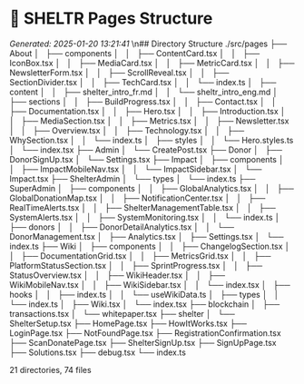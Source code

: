 # 🌳 SHELTR Pages Structure
*Generated: 2025-01-20 13:21:41*
\n## Directory Structure
./src/pages
├── About
│   ├── components
│   │   ├── ContentCard.tsx
│   │   ├── IconBox.tsx
│   │   ├── MediaCard.tsx
│   │   ├── MetricCard.tsx
│   │   ├── NewsletterForm.tsx
│   │   ├── ScrollReveal.tsx
│   │   ├── SectionDivider.tsx
│   │   ├── TechCard.tsx
│   │   └── index.ts
│   ├── content
│   │   ├── shelter_intro_fr.md
│   │   └── sheltr_intro_eng.md
│   ├── sections
│   │   ├── BuildProgress.tsx
│   │   ├── Contact.tsx
│   │   ├── Documentation.tsx
│   │   ├── Hero.tsx
│   │   ├── Introduction.tsx
│   │   ├── MediaSection.tsx
│   │   ├── Metrics.tsx
│   │   ├── Newsletter.tsx
│   │   ├── Overview.tsx
│   │   ├── Technology.tsx
│   │   ├── WhySection.tsx
│   │   └── index.ts
│   ├── styles
│   │   └── Hero.styles.ts
│   └── index.tsx
├── Admin
│   └── CreatePost.tsx
├── Donor
│   ├── DonorSignUp.tsx
│   └── Settings.tsx
├── Impact
│   ├── components
│   │   ├── ImpactMobileNav.tsx
│   │   └── ImpactSidebar.tsx
│   └── Impact.tsx
├── ShelterAdmin
│   └── types
│       └── index.ts
├── SuperAdmin
│   ├── components
│   │   ├── GlobalAnalytics.tsx
│   │   ├── GlobalDonationMap.tsx
│   │   ├── NotificationCenter.tsx
│   │   ├── RealTimeAlerts.tsx
│   │   ├── ShelterManagementTable.tsx
│   │   ├── SystemAlerts.tsx
│   │   ├── SystemMonitoring.tsx
│   │   └── index.ts
│   ├── donors
│   │   ├── DonorDetailAnalytics.tsx
│   │   └── DonorManagement.tsx
│   ├── Analytics.tsx
│   ├── Settings.tsx
│   └── index.ts
├── Wiki
│   ├── components
│   │   ├── ChangelogSection.tsx
│   │   ├── DocumentationGrid.tsx
│   │   ├── MetricsGrid.tsx
│   │   ├── PlatformStatusSection.tsx
│   │   ├── SprintProgress.tsx
│   │   ├── StatusOverview.tsx
│   │   ├── WikiHeader.tsx
│   │   ├── WikiMobileNav.tsx
│   │   ├── WikiSidebar.tsx
│   │   └── index.tsx
│   ├── hooks
│   │   ├── index.ts
│   │   └── useWikiData.ts
│   ├── types
│   │   └── index.ts
│   ├── Wiki.tsx
│   └── index.tsx
├── blockchain
│   ├── transactions.tsx
│   └── whitepaper.tsx
├── shelter
│   └── ShelterSetup.tsx
├── HomePage.tsx
├── HowItWorks.tsx
├── LoginPage.tsx
├── NotFoundPage.tsx
├── RegistrationConfirmation.tsx
├── ScanDonatePage.tsx
├── ShelterSignUp.tsx
├── SignUpPage.tsx
├── Solutions.tsx
├── debug.tsx
└── index.ts

21 directories, 74 files
